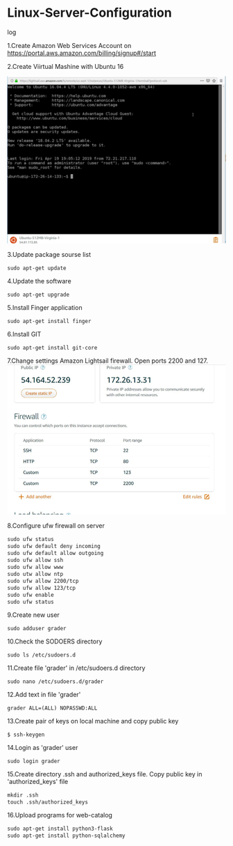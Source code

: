# Linux-Server-Configuration








log

1.Create Amazon Web Services Account  on https://portal.aws.amazon.com/billing/signup#/start

2.Create Viirtual Mashine with Ubuntu 16


![demo](https://github.com/Kuldyaev/Linux-Server-Configuration/blob/master/images/ubuntussh.JPG) 

3.Update package sourse list

    sudo apt-get update

4.Update the software

    sudo apt-get upgrade
    
5.Install Finger application

    sudo apt-get install finger
    
6.Install GIT

    sudo apt-get install git-core
    
7.Change settings Amazon Lightsail firewall. Open ports 2200 and 127.
![demo](https://github.com/Kuldyaev/Linux-Server-Configuration/blob/master/images/AmazFirewall.JPG)

8.Configure ufw firewall on server

    sudo ufw status
    sudo ufw default deny incoming
    sudo ufw default allow outgoing
    sudo ufw allow ssh
    sudo ufw allow www
    sudo utw allow ntp
    sudo ufw allow 2200/tcp
    sudo ufw allow 123/tcp
    sudo ufw enable
    sudo ufw status

9.Create new user

    sudo adduser grader

10.Check the SODOERS directory

    sudo ls /etc/sudoers.d
    
11.Create file 'grader' in /etc/sudoers.d directory

    sudo nano /etc/sudoers.d/grader
    
12.Add text in file 'grader'
    
    grader ALL=(ALL) NOPASSWD:ALL
    
13.Create pair of keys on local machine and copy public key

    $ ssh-keygen
    
14.Login as 'grader' user

    sudo login grader
    
15.Create directory .ssh and authorized_keys file. Copy public key in 'authorized_keys' file

    mkdir .ssh
    touch .ssh/authorized_keys
    
16.Upload programs for web-catalog

    sudo apt-get install python3-flask
    sudo apt-get install python-sqlalchemy
    
    

